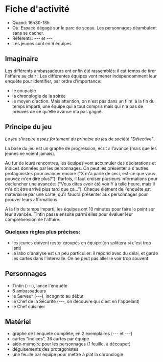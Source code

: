# Fiche d'activité

- Quand: 16h30-18h
- Où: Espace dégagé sur le parc de sceau. Les personnages déambulent sans se cacher.
- Référents: --- et ---
- Les jeunes sont en 6 équipes

## Imaginaire

Les différents ambassadeurs ont enfin été rassemblés: il est temps de tirer l'affaire au clair !
Les différentes équipes vont mener indépendamment leur enquête pour identifier, par ordre d'importance:
- le coupable
- la chronologie de la soirée
- le moyen d'action.
Mais attention, on n'est pas dans un film: à la fin du temps imparti, une équipe qui a tout compris mais qui n'a pas de preuves de ce qu'elle avance n'a pas gagné.


## Principe du jeu

*Le jeu s'inspire assez fortement du principe du jeu de société "Détective"*.

La base du jeu est un graphe de progression, écrit à l'avance (mais que les jeunes ne voient jamais).

Au fur de leurs rencontres, les équipes vont accumuler des déclarations et indices données par les personnages.
On peut les présenter à d'autres protagonistes pour avancer encore ("X m'a parlé de ceci, est-ce que vous pouvez m'en dire plus?"). Parfois, il faut croiser plusieurs informations pour déclencher une avancée: ("Vous dites avoir été voir Y à telle heure, mais il m'a dit être arrivé plus tard que ça...").
Chaque élément de l'enquête est matérialisé par une carte, qu'il faudra présenter aux personnages pour prouver leurs affirmations.

A la fin du temps imparti, les équipes ont 10 minutes pour faire le point sur leur avancée. Tintin passe ensuite parmi elles pour évaluer leur compréhension de l'affaire.

### Quelques règles plus précises:
- les jeunes doivent rester groupés en équipe (on splittera si c'est trop lent)
- le labo d'analyse est un peu particulier: il répond avec du délai, et garde les cartes dans l'intervalle. On ne peut pas aller le voir trop souvent

## Personnages

- Tintin (---), lance l'enquête
- 6 ambassadeurs
- le Serveur (---), incognito au début
- le Chef de la Sécurité (---, on découvre qui c'est en l'appelant)
- le Chef cuisinier

## Matériel
- graphe de l'enquete complète, en 2 exemplaires (--- et ---)
- cartes "indices", 36 cartes par équipe
- aide-mémoire pour les personnages (1 feuille, à découper)
- déguisements des protagonistes
- une  feuille par équipe pour mettre à plat la chronologie
